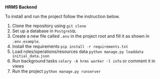 **HRMS Backend**

To install and run the project follow the instruction below.

1. Clone the repository using `git clone`
2. Set up a database in `PostgreSQL`
3. Create a new file called `.env` in the project root and fill it as shown in `.env.example`.
4. Install the requirements `pip install -r requirements.txt`
5. Load roles/operations/resources data `python manage.py loaddata initial_data.json`
6. Run background tasks `celery -A hrms worker -l info` or comment it in views
7. Run the project `python manage.py runserver`
